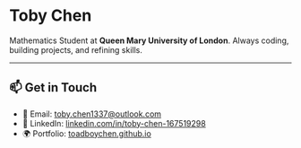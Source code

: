 # Toby Chen

Mathematics Student at **Queen Mary University of London**. Always coding, building projects, and refining skills. 

---

## 📫 Get in Touch

- 📧 Email: [toby.chen1337@outlook.com](mailto:toby.chen1337@outlook.com)  
- 🔗 LinkedIn: [linkedin.com/in/toby-chen-167519298](https://www.linkedin.com/in/toby-chen-167519298/)  
- 🌍 Portfolio: [toadboychen.github.io](https://toadboychen.github.io)
